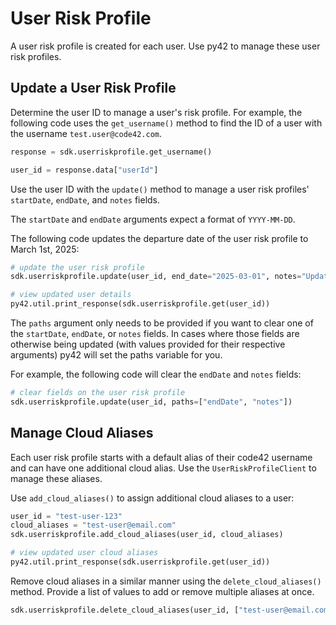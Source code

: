 # User Risk Profile

A user risk profile is created for each user.  Use py42 to manage these user risk profiles.

## Update a User Risk Profile

Determine the user ID to manage a user's risk profile.  For example, the following code uses the `get_username()` method to find the ID of a user with the username `test.user@code42.com`.

```python
response = sdk.userriskprofile.get_username()

user_id = response.data["userId"]
```

Use the user ID with the `update()` method to manage a user risk profiles' `startDate`, `endDate`, and `notes` fields.

The `startDate` and `endDate` arguments expect a format of `YYYY-MM-DD`.

The following code updates the departure date of the user risk profile to March 1st, 2025:

```python
# update the user risk profile
sdk.userriskprofile.update(user_id, end_date="2025-03-01", notes="Updated the departure date.")

# view updated user details
py42.util.print_response(sdk.userriskprofile.get(user_id))
```

The `paths` argument only needs to be provided if you want to clear one of the `startDate`, `endDate`, or `notes` fields.  In cases where those fields are otherwise being updated (with values provided for their respective arguments) py42 will set the paths variable for you.

For example, the following code will clear the `endDate` and `notes` fields:

```python
# clear fields on the user risk profile
sdk.userriskprofile.update(user_id, paths=["endDate", "notes"])
```

## Manage Cloud Aliases

Each user risk profile starts with a default alias of their code42 username and can have one additional cloud alias.
Use the `UserRiskProfileClient` to manage these aliases.

Use `add_cloud_aliases()` to assign additional cloud aliases to a user:

```python
user_id = "test-user-123"
cloud_aliases = "test-user@email.com"
sdk.userriskprofile.add_cloud_aliases(user_id, cloud_aliases)

# view updated user cloud aliases
py42.util.print_response(sdk.userriskprofile.get(user_id))
```

Remove cloud aliases in a similar manner using the `delete_cloud_aliases()` method. Provide a list of values to add or remove multiple aliases at once.

```python
sdk.userriskprofile.delete_cloud_aliases(user_id, ["test-user@email.com", "username@email.com"])
```
